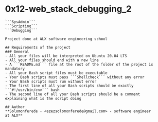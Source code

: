 # 0x12-web_stack_debugging_2
```DevOps
```SysAdmin```
```Scripting```
```Debugging```

Project done at ALX software engineering school

## Requirements of the project
### General
- All your files will be interpreted on Ubuntu 20.04 LTS
- All your files should end with a new line
- A ```README.md``` file at the root of the folder of the project is mandatory
- All your Bash script files must be executable
- Your Bash scripts must pass ```Shellcheck``` without any error
- Your Bash scripts must run without error
- The first line of all your Bash scripts should be exactly ```#!/usr/bin/env``` bash
- The second line of all your Bash scripts should be a comment explaining what is the script doing

## Author
**Solomonferede - <ezezsolomonferede@gmail.com> - software engineer  at ALX**


